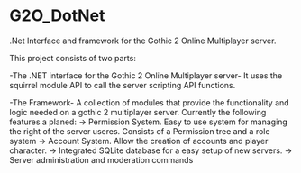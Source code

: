 # G2O_DotNet
.Net Interface and framework for the Gothic 2 Online Multiplayer server.

This project consists of two parts:

-The .NET interface for the Gothic 2 Online Multiplayer server-
It uses the squirrel module API to call the server scripting API functions.

-The Framework-
A collection of modules that provide the functionality and logic needed on a gothic 2 multiplayer server.
Currently the following features a planed:
-> Permission System. Easy to use system for managing the right of the server useres. Consists of a Permission tree and a role system
-> Account System. Allow the creation of accounts and player character.
-> Integrated SQLite database for a easy setup of new servers.
-> Server administration and moderation commands

